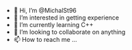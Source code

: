 - 👋 Hi, I’m @MichalSt96
- 👀 I’m interested in getting experience
- 🌱 I’m currently learning C++
- 💞️ I’m looking to collaborate on anything
- 📫 How to reach me ...

<!---
MichalSt96/MichalSt96 is a ✨ special ✨ repository because its `README.md` (this file) appears on your GitHub profile.
You can click the Preview link to take a look at your changes.
--->
